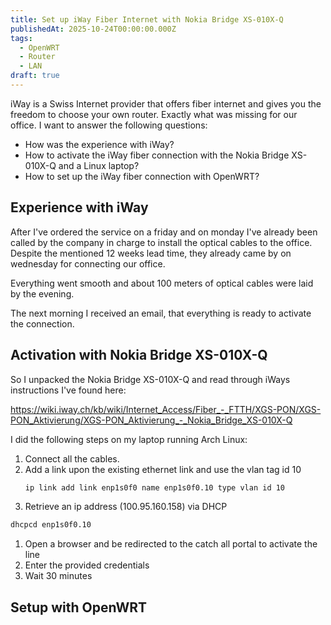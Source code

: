 ```yaml
---
title: Set up iWay Fiber Internet with Nokia Bridge XS-010X-Q
publishedAt: 2025-10-24T00:00:00.000Z
tags:
  - OpenWRT
  - Router
  - LAN
draft: true
---
```


iWay is a Swiss Internet provider that offers fiber internet and gives you the freedom to choose your own router. Exactly what was missing for our office. I want to answer the following questions:

- How was the experience with iWay?
- How to activate the iWay fiber connection with the Nokia Bridge XS-010X-Q and a Linux laptop?
- How to set up the iWay fiber connection with OpenWRT?

## Experience with iWay

After I've ordered the service on a friday and on monday I've already been called by the company in charge to install the optical cables to the office. Despite the mentioned 12 weeks lead time, they already came by on wednesday for connecting our office.

Everything went smooth and about 100 meters of optical cables were laid by the evening.

The next morning I received an email, that everything is ready to activate the connection.

## Activation with Nokia Bridge XS-010X-Q

So I unpacked the Nokia Bridge XS-010X-Q and read through iWays instructions I've found here:

https://wiki.iway.ch/kb/wiki/Internet_Access/Fiber_-_FTTH/XGS-PON/XGS-PON_Aktivierung/XGS-PON_Aktivierung_-_Nokia_Bridge_XS-010X-Q

I did the following steps on my laptop running Arch Linux:

1. Connect all the cables.
1. Add a link upon the existing ethernet link and use the vlan tag id 10
   ```bash
   ip link add link enp1s0f0 name enp1s0f0.10 type vlan id 10
   ```
1. Retrieve an ip address (100.95.160.158) via DHCP
  ```bash
  dhcpcd enp1s0f0.10
  ```
1. Open a browser and be redirected to the catch all portal to activate the line
1. Enter the provided credentials
1. Wait 30 minutes

## Setup with OpenWRT

